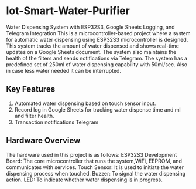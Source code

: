 # Iot-Smart-Water-Purifier
Water Dispensing System with ESP32S3, Google Sheets Logging, and Telegram Integration 
This is a microcontroller-based project where a system for automatic water
dispensing using ESP32S3 microcontroller is designed. This system tracks the amount
of water dispensed and shows real-time updates on a Google Sheets
document. The system also maintains the health of the
filters and sends notifications via Telegram. The system has a predefined set of 250ml
of water dispensing capability with 50ml/sec. Also in case less water needed it can be
interrupted. 

## Key Features
1) Automated water dispensing based on touch sensor input.
2) Record log in Google Sheets for tracking water dispense time and ml and filter
health.
3) Transaction notifications Telegram


## Hardware Overview
The hardware used in this project is as follows:
 ESP32S3 Development Board: The core microcontroller that runs the system,WiFi,
EEPROM, and communicates with services.
Touch Sensor: It is used to initiate the water dispensing process when touched.
Buzzer: To signal the water dispensing action.
LED: To indicate whether water dispensing is in progress.


   
